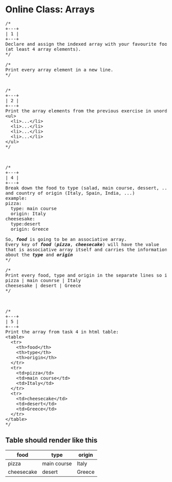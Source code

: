 # Online Class: Arrays

<pre>
/*
+---+
| 1 |
+---+
Declare and assign the indexed array with your favourite food 
(at least 4 array elements).
*/

/*
Print every array element in a new line.
*/


/*
+---+
| 2 |
+---+
Print the array elements from the previous exercise in unordered list.
&lt;ul&gt;
  &lt;li&gt;...&lt;/li&gt;
  &lt;li&gt;...&lt;/li&gt;
  &lt;li&gt;...&lt;/li&gt;
  &lt;li&gt;...&lt;/li&gt;
&lt;/ul&gt;
*/



/*
+---+
| 4 |
+---+
Break down the food to type (salad, main course, dessert, ...) 
and country of origin (Italy, Spain, India, ...)
example:
pizza:
  type: main course
  origin: Italy
cheesesake: 
  type:desert
  origin: Greece
  
So, <em><strong>food</strong></em> is going to be an associative array. 
Every key of <em><strong>food</strong></em> (<em><strong>pizza</strong></em>, <em><strong>cheesecake</strong></em>) will have the value
that is associative array itself and carries the information 
about the <em><strong>type</strong></em> and <em><strong>origin</strong></em>
*/

/*
Print every food, type and origin in the separate lines so it renders like this:
pizza | main counrse | Italy
cheesesake | desert | Greece
*/



/*
+---+
| 5 |
+---+
Print the array from task 4 in html table:
&lt;table&gt;
  &lt;tr>
    &lt;th&gt;food&lt;/th&gt;
    &lt;th&gt;type&lt;/th&gt;
    &lt;th&gt;origin&lt;/th&gt;
  &lt;/tr&gt;
  &lt;tr&gt;
    &lt;td&gt;pizza&lt;/td&gt;
    &lt;td&gt;main course&lt;/td&gt;
    &lt;td&gt;Italy&lt;/td&gt;
  &lt;/tr&gt;
  &lt;tr&gt;
    &lt;td&gt;cheesecake&lt;/td&gt;
    &lt;td&gt;desert&lt;/td&gt;
    &lt;td&gt;Greece&lt;/td&gt;
  &lt;/tr&gt;
&lt;/table&gt;
*/
</pre>

## Table should render like this
| food        | type           | origin  |
| ------------|----------------|---------|
| pizza | main course | Italy |
| cheesecake | desert | Greece |
